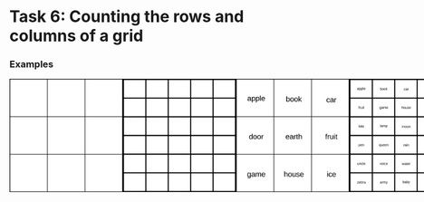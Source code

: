 # Task 6: Counting the rows and columns of a grid

### Examples

<div style="display: flex; flex-direction: row;">
<img src="images/blank_grid_3x3_2000_10.png" alt="Alt text" width="200"/>
<img src="images/blank_grid_6x5_2000_20.png" alt="Alt text" width="200"/>
<img src="images/grid_3x3_2000_10.png" alt="Alt text" width="200"/>
<img src="images/grid_6x5_2000_20.png" alt="Alt text" width="200"/>
</div>
